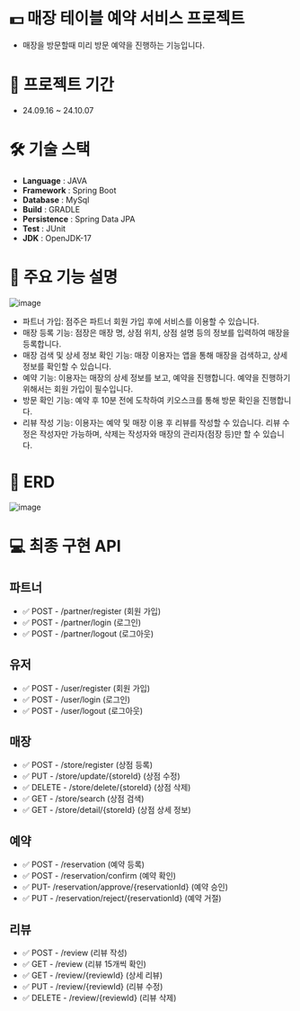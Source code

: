 # 💵 매장 테이블 예약 서비스 프로젝트

+ 매장을 방문할때 미리 방문 예약을 진행하는 기능입니다.

# 📆 프로젝트 기간
+ 24.09.16 ~ 24.10.07

# 🛠️ 기술 스택

+ **Language** : JAVA
+ **Framework** : Spring Boot
+ **Database** : MySql
+ **Build** : GRADLE
+ **Persistence** : Spring Data JPA
+ **Test** : JUnit
+ **JDK** : OpenJDK-17

# 🔴 주요 기능 설명

![image](https://github.com/user-attachments/assets/ef1f97ed-db48-40b8-9af6-9cc2c38eca29)

+ 파트너 가입: 점주은 파트너 회원 가입 후에 서비스를 이용할 수 있습니다.
+ 매장 등록 기능: 점장은 매장 명, 상점 위치, 상점 설명 등의 정보를 입력하여 매장을 등록합니다.
+ 매장 검색 및 상세 정보 확인 기능: 매장 이용자는 앱을 통해 매장을 검색하고, 상세 정보를 확인할 수 있습니다.
+ 예약 기능: 이용자는 매장의 상세 정보를 보고, 예약을 진행합니다. 예약을 진행하기 위해서는 회원 가입이 필수입니다.
+ 방문 확인 기능: 예약 후 10분 전에 도착하여 키오스크를 통해 방문 확인을 진행합니다.
+ 리뷰 작성 기능: 이용자는 예약 및 매장 이용 후 리뷰를 작성할 수 있습니다. 리뷰 수정은 작성자만 가능하며, 삭제는 작성자와 매장의 관리자(점장 등)만 할 수 있습니다.

# 🧾 ERD
![image](https://github.com/user-attachments/assets/922acdaa-36d9-4a97-a6dc-df5e9c79431f)

# 💻 최종 구현 API

## 파트너

 + ✅ POST - /partner/register (회원 가입)
 + ✅ POST - /partner/login (로그인)
 + ✅ POST - /partner/logout (로그아웃)

## 유저

 + ✅ POST - /user/register (회원 가입)
 + ✅ POST - /user/login (로그인)
 + ✅ POST - /user/logout (로그아웃)

## 매장

 + ✅ POST - /store/register (상점 등록)
 + ✅ PUT - /store/update/{storeId} (상점 수정)
 + ✅ DELETE - /store/delete/{storeId} (상점 삭제)
 + ✅ GET - /store/search (상점 검색)
 + ✅ GET - /store/detail/{storeId} (상점 상세 정보)

## 예약

 + ✅ POST - /reservation (예약 등록)
 + ✅ POST - /reservation/confirm (예약 확인)
 + ✅ PUT- /reservation/approve/{reservationId} (예약 승인)
 + ✅ PUT - /reservation/reject/{reservationId} (예약 거절)

## 리뷰

 + ✅ POST - /review (리뷰 작성)
 + ✅ GET - /review (리뷰 15개씩 확인)
 + ✅ GET - /review/{reviewId} (상세 리뷰)
 + ✅ PUT - /review/{reviewId} (리뷰 수정)
 + ✅ DELETE - /review/{reviewId} (리뷰 삭제)


